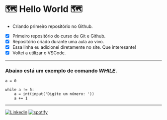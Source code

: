 # 🗺️ Hello World 🗺️

* Criando primeiro repositório no Github. 

- [x] Primeiro repositório do curso de Git e Github.
- [x] Repositório criado durante uma aula ao vivo.
- [x] Essa linha eu adicionei diretamente no site. Que interesante!
- [x] Voltei a utilizar o VSCode.

---

### Abaixo está um exemplo de comando __*WHILE*__.

```
a = 0

while a != 5:
    a = int(input('Digite um número: '))
    a += 1
``` 

---

[![Linkedin](https://img.shields.io/badge/YouTube-FF0000?style=for-the-badge&logo=youtube&logoColor=white)](https://www.youtube.com/)
[![spotify](https://img.shields.io/badge/Spotify-1ED760?&style=for-the-badge&logo=spotify&logoColor=white)](https://open.spotify.com/genre/at_home-page-page)